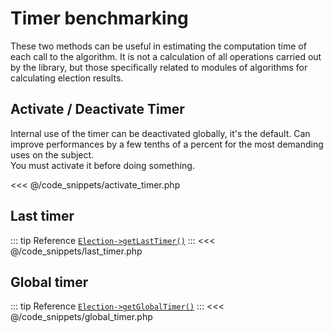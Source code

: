 # Timer benchmarking 
These two methods can be useful in estimating the computation time of each call to the algorithm. It is not a calculation of all operations carried out by the library, but those specifically related to modules of algorithms for calculating election results.

## Activate / Deactivate Timer
Internal use of the timer can be deactivated globally, it's the default. Can improve performances by a few tenths of a percent for the most demanding uses on the subject.  
You must activate it before doing something.

<<< @/code_snippets/activate_timer.php

## Last timer
::: tip Reference
[`Election->getLastTimer()`](/api-reference/Election%20Class/Election--getLastTimer())
:::
<<< @/code_snippets/last_timer.php

## Global timer

::: tip Reference
[`Election->getGlobalTimer()`](/api-reference/Election%20Class/Election--getGlobalTimer())
:::
<<< @/code_snippets/global_timer.php